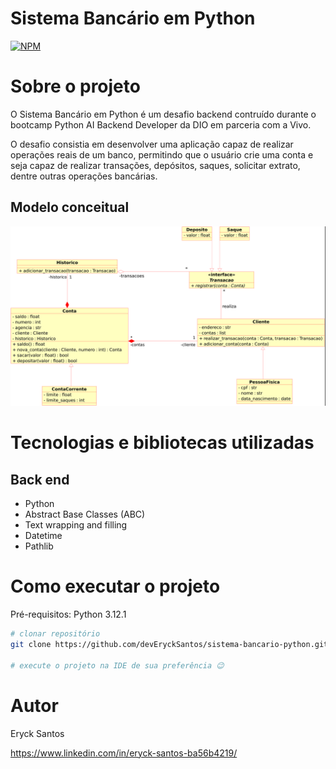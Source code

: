 # Sistema Bancário em Python
[![NPM](https://img.shields.io/npm/l/react)](https://github.com/devEryckSantos/meu-portifolio/blob/main/LICENSE) 

# Sobre o projeto

O Sistema Bancário em Python é um desafio backend contruído durante o bootcamp Python AI Backend Developer da DIO em parceria com a Vivo.

O desafio consistia em desenvolver uma aplicação capaz de realizar operações reais de um banco, permitindo que o usuário crie uma conta e seja capaz de realizar transações, depósitos, saques, solicitar extrato, dentre outras operações bancárias.

## Modelo conceitual
![Modelo Conceitual](https://github.com/devEryckSantos/meu-portifolio/blob/main/assets/Trilha%20Python%20-%20desafio.png)

# Tecnologias e bibliotecas utilizadas
## Back end
- Python
- Abstract Base Classes (ABC)
- Text wrapping and filling
- Datetime
- Pathlib

# Como executar o projeto
Pré-requisitos: Python 3.12.1

```bash
# clonar repositório
git clone https://github.com/devEryckSantos/sistema-bancario-python.git

# execute o projeto na IDE de sua preferência 😉
```


# Autor

Eryck Santos

https://www.linkedin.com/in/eryck-santos-ba56b4219/
